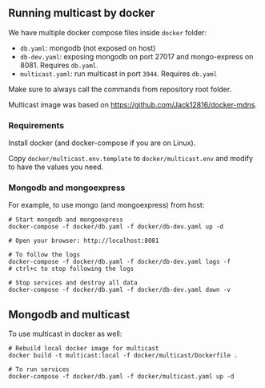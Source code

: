 ## Running multicast by docker


We have multiple docker compose files inside `docker` folder:

  - `db.yaml`: mongodb (not exposed on host)
  - `db-dev.yaml`: exposing mongodb on port 27017 and mongo-express on 8081. Requires `db.yaml`.
  - `multicast.yaml`: run multicast in port `3944`. Requires `db.yaml`

Make sure to always call the commands from repository root folder.

Multicast image was based on <https://github.com/Jack12816/docker-mdns>.


### Requirements

Install docker (and docker-compose if you are on Linux).

Copy `docker/multicast.env.template` to `docker/multicast.env` and modify to have the values you need. 


### Mongodb and mongoexpress

For example, to use mongo (and mongoexpress) from host:

```
# Start mongodb and mongoexpress
docker-compose -f docker/db.yaml -f docker/db-dev.yaml up -d

# Open your browser: http://localhost:8081

# To follow the logs
docker-compose -f docker/db.yaml -f docker/db-dev.yaml logs -f
# ctrl+c to stop following the logs

# Stop services and destroy all data
docker-compose -f docker/db.yaml -f docker/db-dev.yaml down -v
```

## Mongodb and multicast

To use multicast in docker as well:

```
# Rebuild local docker image for multicast
docker build -t multicast:local -f docker/multicast/Dockerfile .

# To run services
docker-compose -f docker/db.yaml -f docker/multicast.yaml up -d


```
